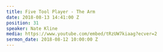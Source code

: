 ```yaml
---
title: Five Tool Player - The Arm
date: 2018-08-13 14:41:00 Z
position: 31
speaker: Nate Kline
media: https://www.youtube.com/embed/tRzUW7kiaag?ecver=2
sermon_date: 2018-08-12 10:00:00 Z
---
```


